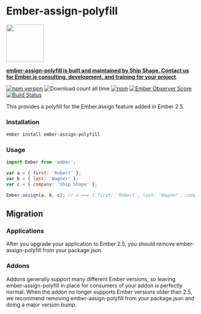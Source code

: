 # Ember-assign-polyfill

<a href="https://shipshape.io/"><img src="http://i.imgur.com/KVqNjgO.png" width="100" height="100"/></a>

**[ember-assign-polyfill is built and maintained by Ship Shape. Contact us for Ember.js consulting, development, and training for your project](https://shipshape.io/ember-consulting)**.

[![npm version](https://badge.fury.io/js/ember-assign-polyfill.svg)](http://badge.fury.io/js/ember-assign-polyfill)
![Download count all time](https://img.shields.io/npm/dt/ember-assign-polyfill.svg)
[![npm](https://img.shields.io/npm/dm/ember-assign-polyfill.svg)]()
[![Ember Observer Score](https://emberobserver.com/badges/ember-assign-polyfill.svg)](https://emberobserver.com/addons/ember-assign-polyfill)
[![Build Status](https://travis-ci.org/shipshapecode/ember-assign-polyfill.svg?branch=master)](https://travis-ci.org/shipshapecode/ember-assign-polyfill)

This provides a polyfill for the Ember.assign feature added in Ember 2.5.

### Installation

```bash
ember install ember-assign-polyfill
```

### Usage

```js
import Ember from 'ember';

var a = { first: 'Robert' };
var b = { last: 'Wagner' };
var c = { company: 'Ship Shape' };

Ember.assign(a, b, c); // a === { first: 'Robert', last: 'Wagner', company: 'Ship Shape' }, b === { last: 'Wagner' }, c === { company: 'Ship Shape' }
```

## Migration

### Applications

After you upgrade your application to Ember 2.5, you should remove ember-assign-polyfill from your package.json.

### Addons

Addons generally support many different Ember versions, so leaving ember-assign-polyfill in place for consumers of your addon is perfectly normal. When the addon no longer supports Ember versions older than 2.5, we recommend removing ember-assign-polyfill from your package.json and doing a major version bump.
